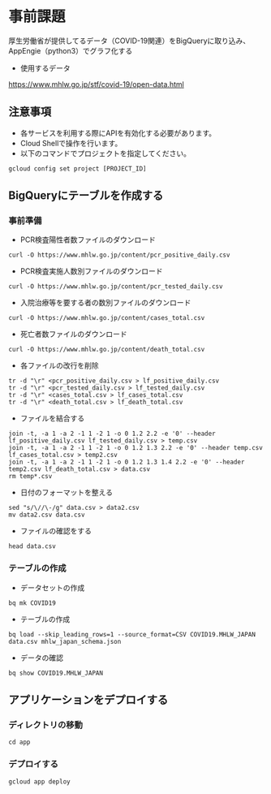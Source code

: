 # 事前課題
厚生労働省が提供してるデータ（COVID-19関連）をBigQueryに取り込み、AppEngie（python3）でグラフ化する

 * 使用するデータ​

https://www.mhlw.go.jp/stf/covid-19/open-data.html

## 注意事項
 * 各サービスを利用する際にAPIを有効化する必要があります。
 * Cloud Shellで操作を行います。
 * 以下のコマンドでプロジェクトを指定してください。
 ```shell
 gcloud config set project [PROJECT_ID]
 ```

## BigQueryにテーブルを作成する

### 事前準備

 * PCR検査陽性者数ファイルのダウンロード

 ```shell
 curl -O https://www.mhlw.go.jp/content/pcr_positive_daily.csv
 ```

  * PCR検査実施人数別ファイルのダウンロード

 ```shell
 curl -O https://www.mhlw.go.jp/content/pcr_tested_daily.csv
 ```

   * 入院治療等を要する者の数別ファイルのダウンロード

 ```shell
 curl -O https://www.mhlw.go.jp/content/cases_total.csv
 ```

   * 死亡者数ファイルのダウンロード

 ```shell
 curl -O https://www.mhlw.go.jp/content/death_total.csv
 ```

   * 各ファイルの改行を削除

 ```shell
 tr -d "\r" <pcr_positive_daily.csv > lf_positive_daily.csv
 tr -d "\r" <pcr_tested_daily.csv > lf_tested_daily.csv
 tr -d "\r" <cases_total.csv > lf_cases_total.csv
 tr -d "\r" <death_total.csv > lf_death_total.csv
 ```


 * ファイルを結合する

 ```shell
 join -t, -a 1 -a 2 -1 1 -2 1 -o 0 1.2 2.2 -e '0' --header lf_positive_daily.csv lf_tested_daily.csv > temp.csv
 join -t, -a 1 -a 2 -1 1 -2 1 -o 0 1.2 1.3 2.2 -e '0' --header temp.csv  lf_cases_total.csv > temp2.csv
 join -t, -a 1 -a 2 -1 1 -2 1 -o 0 1.2 1.3 1.4 2.2 -e '0' --header temp2.csv lf_death_total.csv > data.csv
 rm temp*.csv
 ```

 * 日付のフォーマットを整える

 ```shell
 sed "s/\//\-/g" data.csv > data2.csv
 mv data2.csv data.csv
 ```

  * ファイルの確認をする
   ```shell
 head data.csv
 ```

 ### テーブルの作成
  
  * データセットの作成

 ```shell
 bq mk COVID19
 ```

   * テーブルの作成

 ```shell
 bq load --skip_leading_rows=1 --source_format=CSV COVID19.MHLW_JAPAN data.csv mhlw_japan_schema.json
 ```


   * データの確認

 ```shell
 bq show COVID19.MHLW_JAPAN
 ```

 ## アプリケーションをデプロイする

 ### ディレクトリの移動

 ```shell
 cd app
 ```

 ### デプロイする

 ```shell
 gcloud app deploy
 ```
